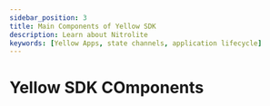 ```yaml
---
sidebar_position: 3
title: Main Components of Yellow SDK
description: Learn about Nitrolite
keywords: [Yellow Apps, state channels, application lifecycle]
---
```


# Yellow SDK COmponents
